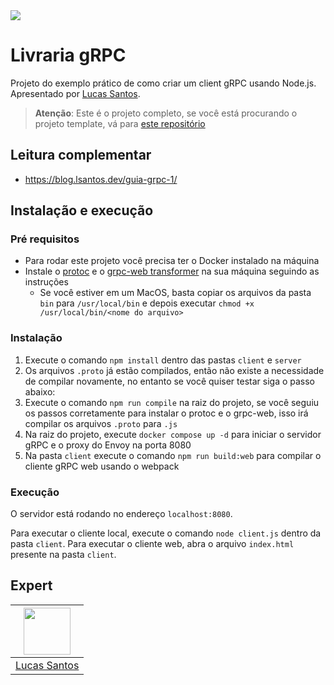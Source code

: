 <img src="https://storage.googleapis.com/golden-wind/experts-club/capa-github.svg" />

# Livraria gRPC

Projeto do exemplo prático de como criar um client gRPC usando Node.js. Apresentado por [Lucas Santos](https://info.lsantos.dev).

> __Atenção__: Este é o projeto completo, se você está procurando o projeto template, vá para [este repositório](https://github.com/rocketseat-experts-club/template-grpc-bookstore-client-template)

## Leitura complementar

- https://blog.lsantos.dev/guia-grpc-1/

## Instalação e execução

### Pré requisitos

- Para rodar este projeto você precisa ter o Docker instalado na máquina
- Instale o [protoc](https://github.com/protocolbuffers/protobuf/releases) e o [grpc-web transformer](https://github.com/grpc/grpc-web/releases) na sua máquina seguindo as instruções
  - Se você estiver em um MacOS, basta copiar os arquivos da pasta `bin` para `/usr/local/bin` e depois executar `chmod +x /usr/local/bin/<nome do arquivo>`

### Instalação

1. Execute o comando `npm install` dentro das pastas `client` e `server`
2. Os arquivos `.proto` já estão compilados, então não existe a necessidade de compilar novamente, no entanto se você quiser testar siga o passo abaixo:
  1. Execute o comando `npm run compile` na raiz do projeto, se você seguiu os passos corretamente para instalar o protoc e o grpc-web, isso irá compilar os arquivos `.proto` para `.js`
3. Na raiz do projeto, execute `docker compose up -d` para iniciar o servidor gRPC e o proxy do Envoy na porta 8080
4. Na pasta `client` execute o comando `npm run build:web` para compilar o cliente gRPC web usando o webpack

### Execução

O servidor está rodando no endereço `localhost:8080`.

Para executar o cliente local, execute o comando `node client.js` dentro da pasta `client`.
Para executar o cliente web, abra o arquivo `index.html` presente na pasta `client`.

## Expert

| [<img src="https://github.com/khaosdoctor.png" width="75px;"/>](http://info.lsantos.dev) |
| :-: |
|[Lucas Santos](https://info.lsantos.dev)|
